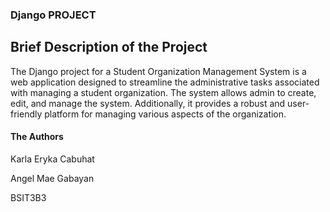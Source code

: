 ### Django PROJECT
## Brief Description of the Project
  The Django project for a Student Organization Management System is a web application designed to streamline the administrative tasks associated with managing a student organization.
  The system allows admin to create, edit, and manage the system. Additionally, it provides a robust and user-friendly platform for managing various aspects of the organization.
#### The Authors
Karla Eryka Cabuhat

Angel Mae Gabayan

BSIT3B3
